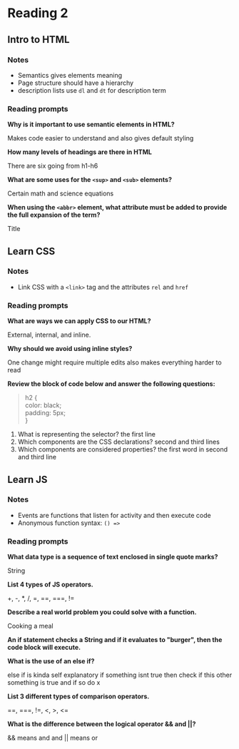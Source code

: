 # Reading 2

## Intro to HTML

### Notes

- Semantics gives elements meaning
- Page structure should have a hierarchy
- description lists use `dl` and `dt` for description term

### Reading prompts

**Why is it important to use semantic elements in HTML?**

Makes code easier to understand and also gives default styling

**How many levels of headings are there in HTML**  

There are six going from h1-h6

**What are some uses for the `<sup>` and `<sub>` elements?**  

Certain math and science equations

**When using the `<abbr>` element, what attribute must be added to provide the full expansion of the term?**  

Title

## Learn CSS

### Notes
 
- Link CSS with a `<link>` tag and the attributes `rel` and `href`

### Reading prompts

**What are ways we can apply CSS to our HTML?**

External, internal, and inline.

**Why should we avoid using inline styles?**

One change might require multiple edits also makes everything harder to read

**Review the block of code below and answer the following questions:**
>   h2 {  
>      color: black;  
>      padding: 5px;  
>    }

1. What is representing the selector? the first line
2. Which components are the CSS declarations? second and third lines
3. Which components are considered properties? the first word in second and third line

## Learn JS

### Notes

- Events are functions that listen for activity and then execute code
- Anonymous function syntax: `() =>`

### Reading prompts

**What data type is a sequence of text enclosed in single quote marks?**

String

**List 4 types of JS operators.**

+, -, *, /, =, ==, ===, !=

**Describe a real world problem you could solve with a function.**

Cooking a meal

**An if statement checks a String and if it evaluates to "burger", then the code block will execute.**

**What is the use of an else if?**

else if is kinda self explanatory if something isnt true then check if this other something is true and if so do x


**List 3 different types of comparison operators.**

==, ===, !=, <, >, <=

**What is the difference between the logical operator && and ||?**

&& means and and || means or